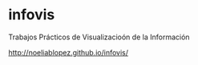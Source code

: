 # infovis
 
Trabajos Prácticos de Visualizacioón de la Información

http://noeliablopez.github.io/infovis/

